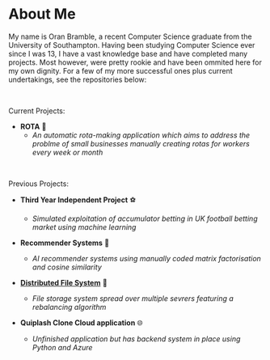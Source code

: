 # **About Me** 

My name is Oran Bramble, a recent Computer Science graduate from the University of Southampton. Having been studying Computer Science ever since I was 13, I have a vast knowledge base and have completed many projects. Most however, were pretty rookie and have been ommited here for my own dignity. For a few of my more successful ones plus current undertakings, see the repositories below:

</br>

Current Projects:

- **ROTA** 📆
    - _An automatic rota-making application which aims to address the problme of small businesses manually creating rotas for workers every week or month_

</br>

Previous Projects:

- **Third Year Independent Project** ⚽
    - _Simulated exploitation of accumulator betting in UK football betting market using machine learning_

- **Recommender Systems** 📱
    - _AI recommender systems using manually coded matrix factorisation and cosine similarity_
      
- **[Distributed File System](https://github.com/oranbramble/Distributed-File-System)** 📁
    - _File storage system spread over multiple sevrers featuring a rebalancing algorithm_
    
- **Quiplash Clone Cloud application** 🌐
    - _Unfinished application but has backend system in place using Python and Azure_





